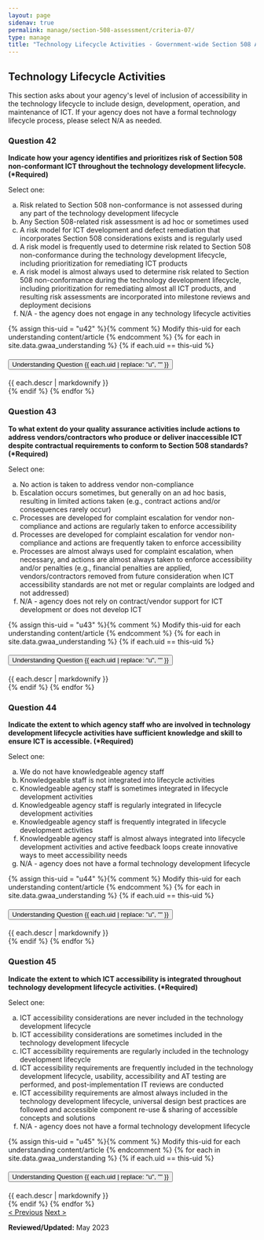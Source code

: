 ```yaml
---
layout: page
sidenav: true
permalink: manage/section-508-assessment/criteria-07/
type: manage
title: "Technology Lifecycle Activities - Government-wide Section 508 Assessment Criteria"
---
```


<H2 id="technology-lifecycle-activities">Technology Lifecycle Activities</H2>
<p>This section asks about your agency's level of inclusion of accessibility in the technology lifecycle to include design, development, operation, and maintenance of ICT. If your agency does not have a formal technology lifecycle process, please select N/A as needed.</p>

<!-- Expand/Collapse All "Understanding" Content -->
<!-- 
<div class="margin-y-3 margin-x-1">
    <button id="expand-all" class="usa-button">Expand All</button>
    <button id="collapse-all" class="usa-button">Collapse All</button>
</div>
-->

<div class="usa-card-group">
<!-- begin insert criteria -->

<!-- Q:042-->
<div id="q42" class="usa-card tablet:grid-col-12">
    <div class="usa-card__container border-top">
        <div class="usa-card__header">
            <h3 class="usa-card__heading"> Question 42 </h3>
        </div>
        <div class="usa-card__body">
            <p><strong> Indicate how your agency identifies and prioritizes risk of Section 508 non-conformant ICT
                    throughout the technology development lifecycle. (*Required) </strong></p>
            <p> Select one: </p>
            <p>
            <ol type="a">
                <li>Risk related to Section 508 non-conformance is not assessed during any part of the technology
                    development lifecycle</li>
                <li>Any Section 508-related risk assessment is ad hoc or sometimes used</li>
                <li>A risk model for ICT development and defect remediation that incorporates Section 508 considerations
                    exists and is regularly used</li>
                <li>A risk model is frequently used to determine risk related to Section 508 non-conformance during the
                    technology development lifecycle, including prioritization for remediating ICT products</li>
                <li>A risk model is almost always used to determine risk related to Section 508 non-conformance during
                    the technology development lifecycle, including prioritization for remediating almost all ICT
                    products, and resulting risk assessments are incorporated into milestone reviews and deployment
                    decisions</li>
                <li>N/A - the agency does not engage in any technology lifecycle activities</li>
            </ol>
            </p>
        </div>
        {% assign this-uid = "u42" %}{% comment %} Modify this-uid for each understanding content/article {% endcomment %}
        {% for each in site.data.gwaa_understanding %}
            {% if each.uid == this-uid %}
            <!-- Understanding -->
            <div class="border-top-05 border-primary margin-top-1">
                <div class="usa-accordion">
                    <h4 class="usa-accordion__heading">
                        <button
                        type="button"
                        class="usa-accordion__button understand_button padding-left-3"
                        aria-expanded="false"
                        aria-controls="{{ each.uid }}"
                        >
                        Understanding Question {{ each.uid | replace: "u", "" }}
                        </button>
                    </h4>
                    <div id="{{ each.uid }}" class="usa-accordion__content understand_content usa-prose padding-x-3 padding-y-0 bg-primary-lighter text-primary-darker border-top-05 border-primary">
                        <div class="margin-x-auto margin-y-0">
                            {{ each.descr | markdownify }}
                        </div>
                    </div>
                </div>
            </div>
            {% endif %}
        {% endfor %}
    </div>
</div>
<!-- Q:043-->
<div id="q43" class="usa-card tablet:grid-col-12">
    <div class="usa-card__container border-top">
        <div class="usa-card__header">
            <h3 class="usa-card__heading"> Question 43 </h3>
        </div>
        <div class="usa-card__body">
            <p><strong> To what extent do your quality assurance activities include actions to address
                    vendors/contractors who produce or deliver inaccessible ICT despite contractual requirements to
                    conform to Section 508 standards? (*Required) </strong></p>
            <p> Select one: </p>
            <p>
            <ol type="a">
                <li>No action is taken to address vendor non-compliance</li>
                <li>Escalation occurs sometimes, but generally on an ad hoc basis, resulting in limited actions taken
                    (e.g., contract actions and/or consequences rarely occur)</li>
                <li>Processes are developed for complaint escalation for vendor non-compliance and actions are regularly
                    taken to enforce accessibility</li>
                <li>Processes are developed for complaint escalation for vendor non-compliance and actions are
                    frequently taken to enforce accessibility</li>
                <li>Processes are almost always used for complaint escalation, when necessary, and actions are almost
                    always taken to enforce accessibility and/or penalties (e.g., financial penalties are applied,
                    vendors/contractors removed from future consideration when ICT accessibility standards are not met
                    or regular complaints are lodged and not addressed)</li>
                <li>N/A - agency does not rely on contract/vendor support for ICT development or does not develop ICT
                </li>
            </ol>
            </p>
        </div>
        {% assign this-uid = "u43" %}{% comment %} Modify this-uid for each understanding content/article {% endcomment %}
        {% for each in site.data.gwaa_understanding %}
            {% if each.uid == this-uid %}
            <!-- Understanding -->
            <div class="border-top-05 border-primary margin-top-1">
                <div class="usa-accordion">
                    <h4 class="usa-accordion__heading">
                        <button
                        type="button"
                        class="usa-accordion__button understand_button padding-left-3"
                        aria-expanded="false"
                        aria-controls="{{ each.uid }}"
                        >
                        Understanding Question {{ each.uid | replace: "u", "" }}
                        </button>
                    </h4>
                    <div id="{{ each.uid }}" class="usa-accordion__content understand_content usa-prose padding-x-3 padding-y-0 bg-primary-lighter text-primary-darker border-top-05 border-primary">
                        <div class="margin-x-auto margin-y-0">
                            {{ each.descr | markdownify }}
                        </div>
                    </div>
                </div>
            </div>
            {% endif %}
        {% endfor %}
    </div>
</div>
<!-- Q:044-->
<div id="q44" class="usa-card tablet:grid-col-12">
    <div class="usa-card__container border-top">
        <div class="usa-card__header">
            <h3 class="usa-card__heading"> Question 44 </h3>
        </div>
        <div class="usa-card__body">
            <p><strong> Indicate the extent to which agency staff who are involved in technology development lifecycle
                    activities have sufficient knowledge and skill to ensure ICT is accessible. (*Required) </strong>
            </p>
            <p> Select one: </p>
            <p>
            <ol type="a">
                <li>We do not have knowledgeable agency staff</li>
                <li>Knowledgeable staff is not integrated into lifecycle activities</li>
                <li>Knowledgeable agency staff is sometimes integrated in lifecycle development activities</li>
                <li>Knowledgeable agency staff is regularly integrated in lifecycle development activities</li>
                <li>Knowledgeable agency staff is frequently integrated in lifecycle development activities</li>
                <li>Knowledgeable agency staff is almost always integrated into lifecycle development activities and
                    active feedback loops create innovative ways to meet accessibility needs</li>
                <li>N/A - agency does not have a formal technology development lifecycle</li>
            </ol>
            </p>
        </div>
        {% assign this-uid = "u44" %}{% comment %} Modify this-uid for each understanding content/article {% endcomment %}
        {% for each in site.data.gwaa_understanding %}
            {% if each.uid == this-uid %}
            <!-- Understanding -->
            <div class="border-top-05 border-primary margin-top-1">
                <div class="usa-accordion">
                    <h4 class="usa-accordion__heading">
                        <button
                        type="button"
                        class="usa-accordion__button understand_button padding-left-3"
                        aria-expanded="false"
                        aria-controls="{{ each.uid }}"
                        >
                        Understanding Question {{ each.uid | replace: "u", "" }}
                        </button>
                    </h4>
                    <div id="{{ each.uid }}" class="usa-accordion__content understand_content usa-prose padding-x-3 padding-y-0 bg-primary-lighter text-primary-darker border-top-05 border-primary">
                        <div class="margin-x-auto margin-y-0">
                            {{ each.descr | markdownify }}
                        </div>
                    </div>
                </div>
            </div>
            {% endif %}
        {% endfor %}
    </div>
</div>
<!-- Q:045-->
<div id="q45" class="usa-card tablet:grid-col-12">
    <div class="usa-card__container border-top">
        <div class="usa-card__header">
            <h3 class="usa-card__heading"> Question 45 </h3>
        </div>
        <div class="usa-card__body">
            <p><strong> Indicate the extent to which ICT accessibility is integrated throughout technology development
                    lifecycle activities. (*Required) </strong></p>
            <p> Select one: </p>
            <p>
            <ol type="a">
                <li>ICT accessibility considerations are never included in the technology development lifecycle</li>
                <li>ICT accessibility considerations are sometimes included in the technology development lifecycle</li>
                <li>ICT accessibility requirements are regularly included in the technology development lifecycle</li>
                <li>ICT accessibility requirements are frequently included in the technology development lifecycle,
                    usability, accessibility and AT testing are performed, and post-implementation IT reviews are
                    conducted</li>
                <li>ICT accessibility requirements are almost always included in the technology development lifecycle,
                    universal design best practices are followed and accessible component re-use & sharing of accessible
                    concepts and solutions</li>
                <li>N/A - agency does not have a formal technology development lifecycle</li>
            </ol>
            </p>
        </div>
        {% assign this-uid = "u45" %}{% comment %} Modify this-uid for each understanding content/article {% endcomment %}
        {% for each in site.data.gwaa_understanding %}
            {% if each.uid == this-uid %}
            <!-- Understanding -->
            <div class="border-top-05 border-primary margin-top-1">
                <div class="usa-accordion">
                    <h4 class="usa-accordion__heading">
                        <button
                        type="button"
                        class="usa-accordion__button understand_button padding-left-3"
                        aria-expanded="false"
                        aria-controls="{{ each.uid }}"
                        >
                        Understanding Question {{ each.uid | replace: "u", "" }}
                        </button>
                    </h4>
                    <div id="{{ each.uid }}" class="usa-accordion__content understand_content usa-prose padding-x-3 padding-y-0 bg-primary-lighter text-primary-darker border-top-05 border-primary">
                        <div class="margin-x-auto margin-y-0">
                            {{ each.descr | markdownify }}
                        </div>
                    </div>
                </div>
            </div>
            {% endif %}
        {% endfor %}
    </div>
</div>

<!-- end insert criteria -->
</div>

<div id="prev-next-section">
    <a class="prev-page" title="Go to previous page" href="{{site.baseurl}}/manage/section-508-assessment/criteria-06/"> < Previous</a>
    <a class="prev-page" title="Go to next page" href="{{site.baseurl}}/manage/section-508-assessment/criteria-08/"> Next > </a>
</div>

**Reviewed/Updated:** May 2023

<!-- Expand/Collapse All Understanding Content script -->
<script>
    $("#expand-all").on("click", function (){
        $(".understand_button").attr("aria-expanded", "true");
        $(".understand_content").removeAttr("hidden");
    });
    $("#collapse-all").on("click", function (){
        $(".understand_button").attr("aria-expanded", "false");
        $(".understand_content").attr("hidden","");
    });
</script>

<!-- Unhide hash/anchor from external url -->
<script>
    $(function(){
        var window_hash = window.location.hash;
        if ($(window_hash).hasClass("usa-card")){
            let u_hash = window_hash.replace("q", "u");
            $(u_hash).removeAttr("hidden");
            $(u_hash).prev().attr("aria-expanded", "true");
        }
    });
</script>